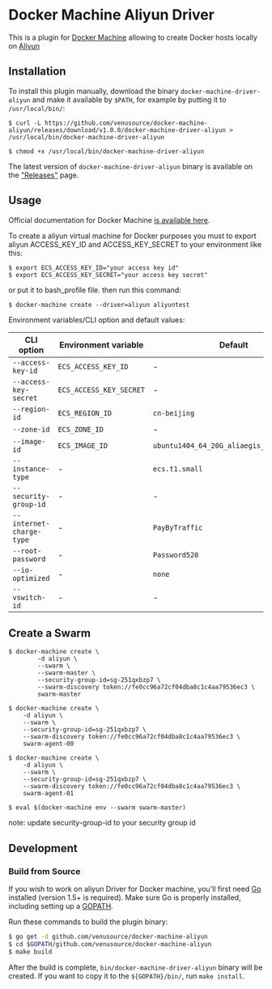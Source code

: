 # Docker Machine Aliyun Driver

This is a plugin for [Docker Machine](https://docs.docker.com/machine/) allowing
to create Docker hosts locally on [Aliyun](http://www.aliyun.com/)


## Installation

To install this plugin manually, download the binary `docker-machine-driver-aliyun`
and  make it available by `$PATH`, for example by putting it to `/usr/local/bin/`:

```console
$ curl -L https://github.com/venusource/docker-machine-aliyun/releases/download/v1.0.0/docker-machine-driver-aliyun > /usr/local/bin/docker-machine-driver-aliyun

$ chmod +x /usr/local/bin/docker-machine-driver-aliyun
```

The latest version of `docker-machine-driver-aliyun` binary is available on
the ["Releases"](https://github.com/venusource/docker-machine-aliyun/releases) page.

## Usage
Official documentation for Docker Machine [is available here](https://docs.docker.com/machine/).

To create a aliyun virtual machine for Docker purposes 
you must to export aliyun ACCESS_KEY_ID and ACCESS_KEY_SECRET to your environment like this:

```console
$ export ECS_ACCESS_KEY_ID="your access key id"
$ export ECS_ACCESS_KEY_SECRET="your access key secret"
```
or put it to bash_profile file.
then run this command:

```console
$ docker-machine create --driver=aliyun aliyuntest
```

Environment variables/CLI option and default values:

| CLI option                    | Environment variable        | Default                                   |
|-------------------------------|-----------------------------|-------------------------------------------|
| `--access-key-id`             | `ECS_ACCESS_KEY_ID`         | -                                         |
| `--access-key-secret`         | `ECS_ACCESS_KEY_SECRET`     | -                                         |
| `--region-id`                 | `ECS_REGION_ID`             | `cn-beijing`                              |
| `--zone-id`                   | `ECS_ZONE_ID`               | -                                         |
| `--image-id`                  | `ECS_IMAGE_ID`              | `ubuntu1404_64_20G_aliaegis_20150325.vhd` |
| `--instance-type`             | -                           | `ecs.t1.small`                            |
| `--security-group-id`         | -                           | -                                         |
| `--internet-charge-type`      | -                           | `PayByTraffic`                            |
| `--root-password`             | -                           | `Password520`                             |
| `--io-optimized`              | -                           | `none`                                    |
| `--vswitch-id`                | -                           | -                                         |


## Create a Swarm

``` console
$ docker-machine create \
        -d aliyun \
        --swarm \
        --swarm-master \
        --security-group-id=sg-251qxbzp7 \
        --swarm-discovery token://fe0cc96a72cf04dba8c1c4aa79536ec3 \
        swarm-master

$ docker-machine create \
    -d aliyun \
    --swarm \
    --security-group-id=sg-251qxbzp7 \
    --swarm-discovery token://fe0cc96a72cf04dba8c1c4aa79536ec3 \
    swarm-agent-00

$ docker-machine create \
    -d aliyun \
    --swarm \
    --security-group-id=sg-251qxbzp7 \
    --swarm-discovery token://fe0cc96a72cf04dba8c1c4aa79536ec3 \
    swarm-agent-01

$ eval $(docker-machine env --swarm swarm-master)
```
note: update security-group-id to your security group id 

## Development

### Build from Source
If you wish to work on aliyun Driver for Docker machine, you'll first need
[Go](http://www.golang.org) installed (version 1.5+ is required).
Make sure Go is properly installed, including setting up a [GOPATH](http://golang.org/doc/code.html#GOPATH).

Run these commands to build the plugin binary:

```bash
$ go get -d github.com/venusource/docker-machine-aliyun
$ cd $GOPATH/github.com/venusource/docker-machine-aliyun
$ make build
```

After the build is complete, `bin/docker-machine-driver-aliyun` binary will
be created. If you want to copy it to the `${GOPATH}/bin/`, run `make install`.
